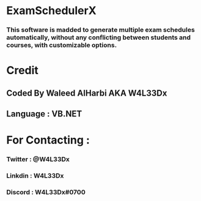 # ExamSchedulerX
### This software is madded to generate multiple exam schedules automatically, without any conflicting between students and courses, with customizable options.
# Credit
## Coded By Waleed AlHarbi AKA W4L33Dx
## Language : VB.NET
# For Contacting :
### Twitter : @W4L33Dx
### Linkdin : W4L33Dx
### Discord : W4L33Dx#0700
